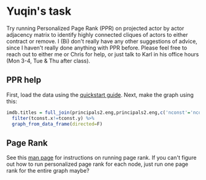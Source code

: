 # Yuqin's task

Try running Personalized Page Rank (PPR) on projected actor by actor adjacency matrix to identify highly connected cliques of actors to either contract or remove. I (Bi) don't really have any other suggestions of advice, since I haven't really done anything with PPR before. Please feel free to reach out to either me or Chris for help, or just talk to Karl in his office hours (Mon 3-4, Tue & Thu after class).

## PPR help

First, load the data using the [quickstart guide](https://github.com/bwu62/992Project/blob/master/project/README.md). Next, make the graph using this:

```r
imdb.titles = full_join(principals2.eng,principals2.eng,c('nconst'='nconst'))[c(1,3,2)] %>% 
  filter(tconst.x!=tconst.y) %>%
  graph_from_data_frame(directed=F)
```

## Page Rank

See this [man page](https://igraph.org/r/doc/page_rank.html) for instructions on running page rank. If you can't figure out how to run personalized page rank for each node, just run one page rank for the entire graph maybe?
